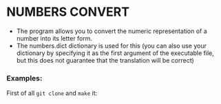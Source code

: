 # NUMBERS CONVERT

* The program allows you to convert the numeric representation of a number into its letter form. 
* The numbers.dict dictionary is used for this (you can also use your dictionary by specifying it as the first argument of the executable file, but this does not guarantee that the translation will be correct)

### Examples:

First of all ```git clone``` and ```make``` it:


